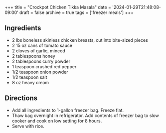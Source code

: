 +++
title = "Crockpot Chicken Tikka Masala"
date = '2024-01-29T21:48:08-09:00'
draft = false
archive = true
tags = ['freezer meals']
+++

## Ingredients
* 2 lbs boneless skinless chicken breasts, cut into bite-sized pieces
* 2 15 oz cans of tomato sauce
* 2 cloves of garlic, minced
* 2 tablespoons honey
* 2 tablespoons curry powder
* 1 teaspoon crushed red pepper
* 1/2 teaspoon onion powder
* 1/2 teaspoon salt
* 8 oz heavy cream

## Directions
* Add all ingredients to 1-gallon freezer bag. Freeze flat.
* Thaw bag overnight in refrigerator. Add contents of freezer bag to slow cooker and cook on low setting for 8 hours.
* Serve with rice.
